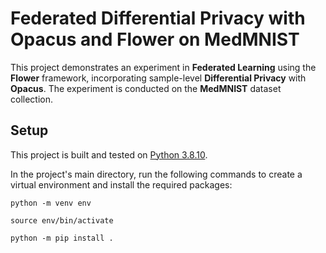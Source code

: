 # Federated Differential Privacy with Opacus and Flower on MedMNIST

This project demonstrates an experiment in **Federated Learning** using the **Flower** framework, incorporating sample-level **Differential Privacy** with **Opacus**. The experiment is conducted on the **MedMNIST** dataset collection.

## Setup

This project is built and tested on <u>Python 3.8.10</u>.

In the project's main directory, run the following commands to create a virtual environment and install the required packages:
```commandline
python -m venv env
```

```commandline
source env/bin/activate
```

```commandline
python -m pip install .
```
